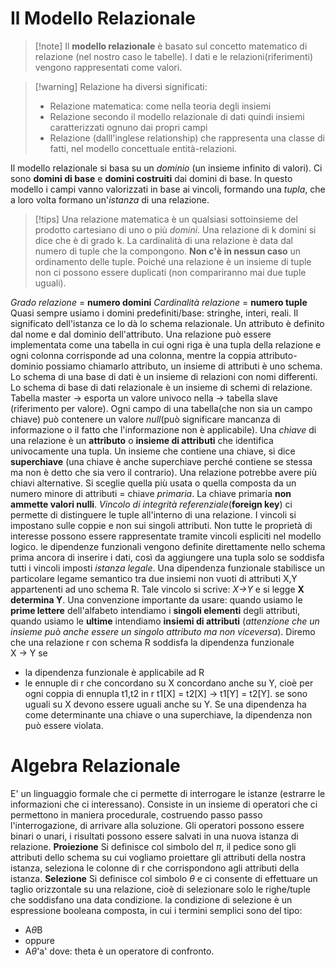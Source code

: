 #  Il Modello Relazionale
>[!note] Il **modello relazionale** è basato sul concetto matematico di relazione (nel nostro caso le tabelle). I dati e le relazioni(riferimenti) vengono rappresentati come valori.

>[!warning] Relazione ha diversi significati:
> - Relazione matematica: come nella teoria degli insiemi
>- Relazione secondo il modello relazionale di dati quindi insiemi caratterizzati ognuno dai propri campi
> - Relazione (dalll'inglese relationship) che rappresenta una classe di fatti, nel modello concettuale entità-relazioni.

Il modello relazionale si basa su un *dominio* (un insieme infinito di valori). Ci sono **domini di base** e **domini costruiti** dai domini di base. In questo modello i campi vanno valorizzati in base ai vincoli, formando una *tupla*, che a loro volta formano un'*istanza* di una relazione. 

>[!tips] Una relazione matematica è un qualsiasi sottoinsieme del prodotto cartesiano di uno o più *domini*. Una relazione di k domini si dice che è di grado k. La cardinalità di una relazione è data dal numero di tuple che la compongono. **Non c'è in nessun caso** un ordinamento delle tuple. Poiché una relazione è un insieme di tuple non ci possono essere duplicati (non compariranno mai due tuple uguali).

*Grado relazione* = **numero domini**
*Cardinalità relazione* = **numero tuple**
Quasi sempre usiamo i domini predefiniti/base: stringhe, interi, reali.
Il significato dell'istanza ce lo dà lo schema relazionale.
Un attributo è definito dal nome e dal dominio dell'attributo. Una relazione può essere implementata come una tabella in cui ogni riga è una tupla della relazione e ogni colonna corrisponde ad una colonna, mentre la coppia attributo-dominio possiamo chiamarlo attributo, un insieme di attributi è uno schema. Lo schema di una base di dati è un insieme di relazioni con nomi differenti. Lo schema di base di dati relazionale è un insieme di schemi di relazione. 
Tabella master -> esporta un valore univoco nella -> tabella slave (riferimento per valore).
Ogni campo di una tabella(che non sia un campo chiave) può contenere un valore *null*(può significare mancanza di informazione o il fatto che l'informazione non è applicabile).
Una *chiave* di una relazione è un **attributo** o **insieme di attributi** che identifica univocamente una tupla. Un insieme che contiene una chiave, si dice **superchiave** (una chiave è anche superchiave perché contiene se stessa ma non è detto che sia vero il contrario).
Una relazione potrebbe avere più chiavi alternative. Si sceglie quella più usata o quella composta da un numero minore di attributi = chiave *primaria*. La chiave primaria **non ammette valori nulli**.
*Vincolo di integrità referenziale*(**foreign key**) ci permette di distinguere le tuple all'interno di una relazione. I vincoli si impostano sulle coppie e non sui singoli attributi. Non tutte le proprietà di interesse possono essere rappresentate tramite vincoli espliciti nel modello logico. le dipendenze funzionali vengono definite direttamente nello schema prima ancora di inserire i dati, così da aggiungere una tupla solo se soddisfa tutti i vincoli imposti  *istanza legale*.
Una dipendenza funzionale stabilisce un particolare legame semantico tra due insiemi non vuoti di attributi X,Y appartenenti ad uno schema R. Tale vincolo si scrive: *X->Y* e si legge **X determina Y**. Una convenzione importante da usare: quando usiamo le **prime lettere** dell'alfabeto intendiamo i **singoli elementi** degli attributi, quando usiamo le **ultime** intendiamo **insiemi di attributi** (*attenzione che un insieme può anche essere un singolo attributo ma non viceversa*).
Diremo che una relazione r con schema R soddisfa la dipendenza funzionale  
X -> Y se
- la dipendenza funzionale è applicabile ad R
- le ennuple di r che concordano su X concordano anche su Y, cioè per ogni coppia di ennupla t1,t2 in r
	 t1[X] = t2[X] -> t1[Y] = t2[Y].
se sono uguali su X devono essere uguali anche su Y.
Se una dipendenza ha come determinante una chiave o una superchiave, la dipendenza non può essere violata.

# Algebra Relazionale
E' un linguaggio formale che ci permette di interrogare le istanze (estrarre le informazioni che ci interessano). Consiste in un insieme di operatori che ci permettono in maniera procedurale, costruendo passo passo l'interrogazione, di arrivare alla soluzione. Gli operatori possono essere binari o unari, i risultati possono essere salvati in una nuova istanza di relazione.
**Proiezione**
Si definisce col simbolo del *$\pi$*, il pedice sono gli attributi dello schema su cui vogliamo proiettare gli attributi della nostra istanza, seleziona le colonne di r che corrispondono agli attributi della istanza.
**Selezione**
Si definisce col simbolo $\theta$ e ci consente di effettuare un taglio orizzontale su una relazione, cioè di selezionare solo le righe/tuple che soddisfano una data condizione. la condizione di selezione è un espressione booleana composta, in cui i termini semplici sono del tipo:
- A$\theta$B
- oppure
- A$\theta$'a'
dove:
theta è un operatore di confronto.



